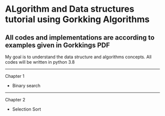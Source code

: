 # ALgorithm and Data structures tutorial using Gorkking Algorithms

## All codes and implementations are according to examples given in Gorkkings PDF

My goal is to understand the data structure and algorithms concepts. All codes will be written in python 3.8

***
Chapter 1

- Binary search

***
Chapter 2

- Selection Sort